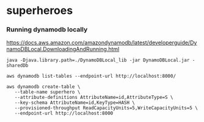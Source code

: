 # superheroes


### Running dynamodb locally

https://docs.aws.amazon.com/amazondynamodb/latest/developerguide/DynamoDBLocal.DownloadingAndRunning.html

```shell
java -Djava.library.path=./DynamoDBLocal_lib -jar DynamoDBLocal.jar -sharedDb
```
```shell
aws dynamodb list-tables --endpoint-url http://localhost:8000/ 
```
```shell
aws dynamodb create-table \
   --table-name superhero \
   --attribute-definitions AttributeName=id,AttributeType=S \
   --key-schema AttributeName=id,KeyType=HASH \
   --provisioned-throughput ReadCapacityUnits=5,WriteCapacityUnits=5 \
   --endpoint-url http://localhost:8000
```